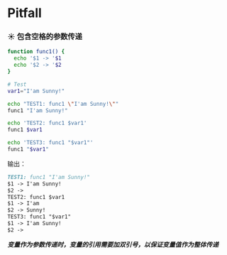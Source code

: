 # Pitfall

### :sunny: 包含空格的参数传递
```Bash
function func1() {
  echo '$1 -> '$1
  echo '$2 -> '$2
}

# Test
var1="I'am Sunny!"

echo "TEST1: func1 \"I'am Sunny!\""
func1 "I'am Sunny!"

echo 'TEST2: func1 $var1'
func1 $var1

echo 'TEST3: func1 "$var1"'
func1 "$var1"
```
输出：
```md
TEST1: func1 "I'am Sunny!"
$1 -> I'am Sunny!
$2 ->
TEST2: func1 $var1
$1 -> I'am
$2 -> Sunny!
TEST3: func1 "$var1"
$1 -> I'am Sunny!
$2 ->
```
***变量作为参数传递时，变量的引用需要加双引号，以保证变量值作为整体传递***
